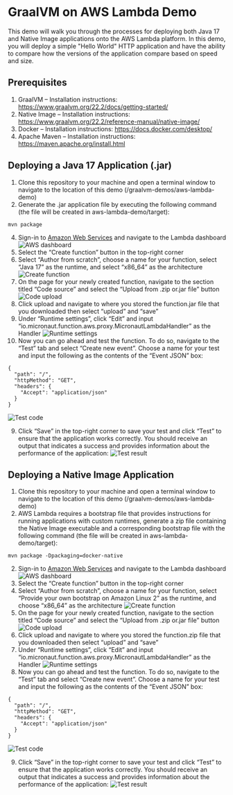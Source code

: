 GraalVM on AWS Lambda Demo
====================
This demo will walk you through the processes for deploying both Java 17 and Native Image applications onto the AWS Lambda platform. In this demo, you will deploy a simple "Hello World" HTTP application and have the ability to compare how the versions of the application compare based on speed and size.

Prerequisites
----------------------
1.	GraalVM – Installation instructions: https://www.graalvm.org/22.2/docs/getting-started/
2.	Native Image – Installation instructions: https://www.graalvm.org/22.2/reference-manual/native-image/
3.	Docker – Installation instructions: https://docs.docker.com/desktop/
4.	Apache Maven – Installation instructions: https://maven.apache.org/install.html

Deploying a Java 17 Application (.jar)
----------------------
1. Clone this repository to your machine and open a terminal window to navigate to the location of this demo (/graalvm-demos/aws-lambda-demo)
2. Generate the .jar application file by executing the following command (the file will be created in aws-lambda-demo/target):
```
mvn package
```
4. Sign-in to [Amazon Web Services](https://ca-central-1.console.aws.amazon.com/lambda/home?region=ca-central-1#/discover) and navigate to the Lambda dashboard
![AWS dashboard](https://github.com/egadbois/graalvm-demos/assets/134104678/b57492af-1205-4ff9-b498-c5e610688292)
3.	Select the “Create function” button in the top-right corner
4.	Select “Author from scratch”, choose a name for your function, select “Java 17” as the runtime, and select “x86_64” as the architecture
![Create function](https://github.com/egadbois/graalvm-demos/assets/134104678/0496eddb-87c4-482d-9808-cdfd33c69240)
5.	On the page for your newly created function, navigate to the section titled “Code source” and select the “Upload from .zip or.jar file” button
![Code upload](https://github.com/egadbois/graalvm-demos/assets/134104678/1f50b29d-ba91-45a8-beeb-7960c4712ebd)
6.	Click upload and navigate to where you stored the function.jar file that you downloaded then select “upload” and “save”
7.	Under “Runtime settings”, click “Edit” and input “io.micronaut.function.aws.proxy.MicronautLambdaHandler” as the Handler
![Runtime settings](https://github.com/egadbois/graalvm-demos/assets/134104678/774d9636-44dc-4279-b9ea-d6dcf9fd46e3)
8.	Now you can go ahead and test the function. To do so, navigate to the “Test” tab and select “Create new event”. Choose a name for your test and input the following as the contents of the “Event JSON” box:
```
{
  "path": "/",
  "httpMethod": "GET",
  "headers": {
    "Accept": "application/json"
  }
}
```
![Test code](https://github.com/egadbois/graalvm-demos/assets/134104678/a23629d4-c91b-4a19-9e36-a156f5992101)

9.	Click “Save” in the top-right corner to save your test and click “Test” to ensure that the application works correctly. You should receive an output that indicates a success and provides information about the performance of the application:
![Test result](https://github.com/egadbois/graalvm-demos/assets/134104678/4c73886a-a955-4631-be83-60308223ec75)


Deploying a Native Image Application
----------------------------------
1. Clone this repository to your machine and open a terminal window to navigate to the location of this demo (/graalvm-demos/aws-lambda-demo)
2. AWS Lambda requires a bootstrap file that provides instructions for running applications with custom runtimes, generate a zip file containing the Native Image executable and a corresponding bootstrap file with the following command (the file will be created in aws-lambda-demo/target):
```
mvn package -Dpackaging=docker-native
```
2. Sign-in to [Amazon Web Services](https://ca-central-1.console.aws.amazon.com/lambda/home?region=ca-central-1#/discover) and navigate to the Lambda dashboard
![AWS dashboard](https://github.com/egadbois/graalvm-demos/assets/134104678/b57492af-1205-4ff9-b498-c5e610688292)
4.	Select the “Create function” button in the top-right corner
5.	Select “Author from scratch”, choose a name for your function, select “Provide your own bootstrap on Amazon Linux 2” as the runtime, and choose “x86_64” as the architecture
![Create function](https://github.com/egadbois/graalvm-demos/assets/134104678/ad5c9018-423c-4f29-b299-06fa9b3ad0f6)
5.	On the page for your newly created function, navigate to the section titled “Code source” and select the “Upload from .zip or.jar file” button
![Code upload](https://github.com/egadbois/graalvm-demos/assets/134104678/1f50b29d-ba91-45a8-beeb-7960c4712ebd)
6.	Click upload and navigate to where you stored the function.zip file that you downloaded then select “upload” and “save”
7.	Under “Runtime settings”, click “Edit” and input “io.micronaut.function.aws.proxy.MicronautLambdaHandler” as the Handler
![Runtime settings](https://github.com/egadbois/graalvm-demos/assets/134104678/5487b1b3-0086-4b34-aea9-a4eecfa313a9)
8.	Now you can go ahead and test the function. To do so, navigate to the “Test” tab and select “Create new event”. Choose a name for your test and input the following as the contents of the “Event JSON” box:
```
{
  "path": "/",
  "httpMethod": "GET",
  "headers": {
    "Accept": "application/json"
  }
}
```
![Test code](https://github.com/egadbois/graalvm-demos/assets/134104678/a23629d4-c91b-4a19-9e36-a156f5992101)

9.	Click “Save” in the top-right corner to save your test and click “Test” to ensure that the application works correctly. You should receive an output that indicates a success and provides information about the performance of the application:
![Test result](https://github.com/egadbois/graalvm-demos/assets/134104678/cc11c441-4fc0-4873-bba4-a5a96f78f8cd)
